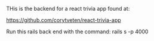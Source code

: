 THis is the backend for a react trivia app found at:

https://github.com/corytveten/react-trivia-app

Run this rails back end with the command:
rails s -p 4000

